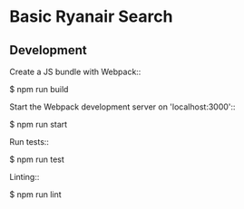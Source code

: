 # Basic Ryanair Search 

## Development

Create a JS bundle with Webpack::

  $ npm run build

Start the Webpack development server on 'localhost:3000'::

  $ npm run start

Run tests::

  $ npm run test

Linting::

  $ npm run lint
